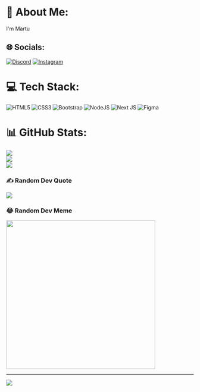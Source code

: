 # 💫 About Me:
I'm Martu<br>


## 🌐 Socials:
[![Discord](https://img.shields.io/badge/Discord-%237289DA.svg?logo=discord&logoColor=white)](https://discord.gg/https://discord.gg/ZjSyYN8Sfk) [![Instagram](https://img.shields.io/badge/Instagram-%23E4405F.svg?logo=Instagram&logoColor=white)](https://instagram.com/https://www.instagram.com/_martuu_mangone?igsh=eG5vbWtsczdwaTh2) 

# 💻 Tech Stack:
![HTML5](https://img.shields.io/badge/html5-%23E34F26.svg?style=for-the-badge&logo=html5&logoColor=white) ![CSS3](https://img.shields.io/badge/css3-%231572B6.svg?style=for-the-badge&logo=css3&logoColor=white) ![Bootstrap](https://img.shields.io/badge/bootstrap-%238511FA.svg?style=for-the-badge&logo=bootstrap&logoColor=white) ![NodeJS](https://img.shields.io/badge/node.js-6DA55F?style=for-the-badge&logo=node.js&logoColor=white) ![Next JS](https://img.shields.io/badge/Next-black?style=for-the-badge&logo=next.js&logoColor=white) ![Figma](https://img.shields.io/badge/figma-%23F24E1E.svg?style=for-the-badge&logo=figma&logoColor=white)
# 📊 GitHub Stats:
![](https://github-readme-stats.vercel.app/api?username=Chartuu&theme=dark&hide_border=false&include_all_commits=false&count_private=false)<br/>
![](https://github-readme-streak-stats.herokuapp.com/?user=Chartuu&theme=dark&hide_border=false)<br/>
![](https://github-readme-stats.vercel.app/api/top-langs/?username=Chartuu&theme=dark&hide_border=false&include_all_commits=false&count_private=false&layout=compact)

### ✍️ Random Dev Quote
![](https://quotes-github-readme.vercel.app/api?type=vetical&theme=dark)

### 😂 Random Dev Meme
<img src='https://randommeme-five.vercel.app/' style="height: 400px;"/>

---
[![](https://visitcount.itsvg.in/api?id=Chartuu&icon=2&color=0)](https://visitcount.itsvg.in)

<!-- Proudly created with GPRM ( https://gprm.itsvg.in ) -->
